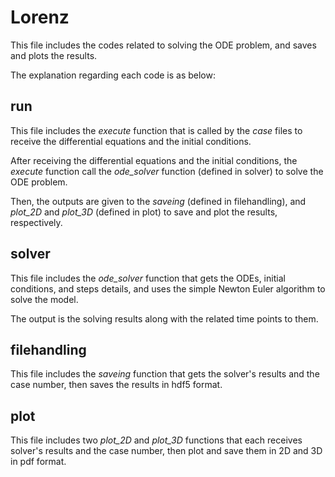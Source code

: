 # Lorenz

This file includes the codes related to solving the ODE problem, and saves and plots the results.

The explanation regarding each code is as below:

## run

This file includes the _execute_ function that is called by the _case_ files to receive the differential equations and the initial conditions.

After receiving the differential equations and the initial conditions, the _execute_ function call the _ode_solver_ function (defined in solver) to solve the ODE problem.

Then, the outputs are given to the _saveing_ (defined in filehandling), and _plot_2D_ and _plot_3D_ (defined in plot) to save and plot the results, respectively.

## solver

This file includes the _ode_solver_ function that gets the ODEs, initial conditions, and steps details, and uses the simple Newton Euler algorithm to solve the model. 

The output is the solving results along with the related time points to them.

## filehandling

This file includes the _saveing_ function that gets the solver's results and the case number, then saves the results in hdf5 format.

## plot

This file includes two _plot_2D_ and _plot_3D_ functions that each receives solver's results and the case number, then plot and save them in 2D and 3D in pdf format.
